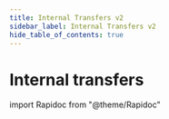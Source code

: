 ```yaml
---
title: Internal Transfers v2
sidebar_label: Internal Transfers v2
hide_table_of_contents: true
---
```


# Internal transfers

import Rapidoc from "@theme/Rapidoc"

<Rapidoc apiUrl="/v2.0/Transfers.Internal.Transfers" isRelative="true">
</Rapidoc>
